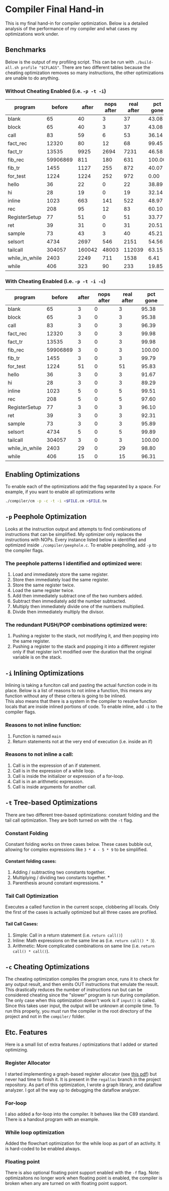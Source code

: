 # Compiler Final Hand-in
This is my final hand-in for compiler optimization.  Below is a detailed
analysis of the performance of my compiler and what cases my optimizations
work under.

## Benchmarks
Below is the output of my profiling script.  This can be run with
`./build-all.sh profile "$CFLAGS"`.  There are two different tables
because the cheating optimization removes so many instructions, the
other optimizations are unable to do anything.

### Without Cheating Enabled (i.e. `-p -t -i`)
program       |  before   | after     | nops after | real after | pct gone  
--------------|-----------|-----------|------------|------------|------------
blank         | 65       |  40       | 3         | 37         | 43.08
block         | 65       |  40       | 3         | 37         | 43.08
call          | 83       |  59       | 6         | 53         | 36.14
fact_rec      | 12320    |  80       | 12        | 68         | 99.45
fact_tr       | 13535    |  9925     | 2694      | 7231       | 46.58
fib_rec       | 59906869 |  811      | 180       | 631        | 100.00
fib_tr        | 1455     |  1127     | 255       | 872        | 40.07
for_test      | 1224       |  1224     | 252       | 972        | 0.00
hello         | 36       |  22       | 0         | 22         | 38.89
hi            | 28       |  19       | 0         | 19         | 32.14
inline        | 1023     |  663      | 141       | 522        | 48.97
rec           | 208      |  95       | 12        | 83         | 60.10
RegisterSetup | 77       |  51       | 0         | 51         | 33.77
ret           | 39       |  31       | 0         | 31         | 20.51
sample        | 73       |  43       | 3         | 40         | 45.21
selsort       | 4734     |  2697     | 546       | 2151       | 54.56
tailcall      | 304057   |  160042   | 48003     | 112039     | 63.15
while_in_while| 2403       |  2249     | 711       | 1538       | 6.41
while         | 406       |  323      | 90        | 233        | 19.85

### With Cheating Enabled (i.e. `-p -t -i -c`)
program         | before     | after      |nops after |real after |pct gone  
----------------|-------------|------------|-----------|----------|---------------
blank           | 65         | 3          | 0          | 3          | 95.38
block           | 65         | 3          | 0          | 3          | 95.38
call            | 83         | 3          | 0          | 3          | 96.39
fact_rec        | 12320      | 3          | 0          | 3          | 99.98
fact_tr         | 13535      | 3          | 0          | 3          | 99.98
fib_rec         | 59906869   | 3          | 0          | 3          | 100.00
fib_tr          | 1455       | 3          | 0          | 3          | 99.79
for_test        | 1224         | 51         | 0          | 51         | 95.83
hello           | 36         | 3          | 0          | 3          | 91.67
hi              | 28         | 3          | 0          | 3          | 89.29
inline          | 1023       | 5          | 0          | 5          | 99.51
rec             | 208        | 5          | 0          | 5          | 97.60
RegisterSetup   | 77         | 3          | 0          | 3          | 96.10
ret             | 39         | 3          | 0          | 3          | 92.31
sample          | 73         | 3          | 0          | 3          | 95.89
selsort         | 4734       | 5          | 0          | 5          | 99.89
tailcall        | 304057     | 3          | 0          | 3          | 100.00
while_in_while  | 2403         | 29         | 0          | 29         | 98.80
while           | 406         | 15         | 0          | 15         | 96.31


## Enabling Optimizations
To enable each of the optimizations add the flag separated by a space.  For
example, if you want to enable all optimizations write

```BASH
./compiler/cm -p -c -t -i <$FILE.cm >$FILE.tm
```

## `-p` Peephole Optimization
Looks at the instruction output and attempts to find combinations of
instructions that can be simplified.  My optimizer only replaces the
instructions with NOPs.  Every instance listed below is identified and
optimized inside `./compiler/peephole.c`.  To enable peepholing, add
`-p` to the compiler flags.

### The peephole patterns I identified and optimized were:
1. Load and immediately store the same register.
2. Store then immediately load the same register.
3. Store the same register twice.
4. Load the same register twice.
5. Add then immediately subtract one of the two numbers added.
6. Subtract then immediately add the number subtracted.
7. Multiply then immediately divide one of the numbers multiplied.
8. Divide then immediately multiply the divisor.

### The redundant PUSH/POP combinations optimized were:
1. Pushing a register to the stack, not modifying it, and then popping
   into the same register.
2. Pushing a register to the stack and popping it into a different register
   only if that register isn't modified over the duration that the original
   variable is on the stack.

## `-i` Inlining Optimizations
Inlining is taking a funciton call and pasting the actual function code
in its place.  Below is a list of reasons to not inline a function, this
means any function without any of these critera is going to be inlined.  
This also means that there is a system in the compiler to resolve function
locals that are inside inlined portions of code. To enable inline, add
`-i` to the compiler flags.

### Reasons to not inline function:
1. Function is named `main`
2. Return statements not at the very end of execution (i.e. inside an if)

### Reasons to not inline a call:
1. Call is in the expression of an if statement.
2. Call is in the expression of a while loop.
3. Call is inside the initializer or expression of a for-loop.
4. Call is in an arithmetic expression.
5. Call is inside arguments for another call.

## `-t` Tree-based Optimizations
There are two different tree-based optimizations: constant folding and
the tail call optimization.  They are both turned on with the `-t` flag.

### Constant Folding
Constant folding works on three cases below.  These cases bubble out,
allowing for complex expressions like `3 * 4 - 5 * 9` to be simplified.

#### Constant folding cases:
1. Adding / subtracting two constants together.
2. Multiplying / dividing two constants together. *
3. Parenthesis around constant expressions. *

### Tail Call Optimization
Executes a called function in the current scope, clobbering all locals.
Only the first of the cases is actually optimized but all three cases
are profiled.

#### Tail Call Cases:
1. Simple: Call in a return statement (i.e. `return call()`)
2. Inline: Math expressions on the same line as (i.e. `return call() * 3`).
3. Arithmetic: More complicated combinations on same line
   (i.e. `return call() * call()`).

## `-c` Cheating Optimizations
The cheating optimization compiles the program once, runs it to check for
any output result, and then emits OUT instructions that emulate the result.
This drastically reduces the number of instructions run but can be
considered cheating since the "slower" program is run during compilation.
The only case when this optimization doesn't work is if `input()` is called.
Since this takes user input, the output will be unknown at compile time.
To run this properly, you must run the compiler in the root directory of
the project and not in the `compiler/` folder.

## Etc. Features
Here is a small list of extra features / optimizations that I added or
started optimizing.

### Register Allocator
I started implementing a graph-based register allocator
(see [this pdf](http://web.cecs.pdx.edu/~mperkows/temp/register-allocation.pdf))
but never had time to finish it.  It is present in the `regalloc` branch
in the project repository.  As part of this optimization, I wrote a graph library, and dataflow analyzer.  I got all the way up to debugging the
dataflow analyzer.

### For-loop
I also added a for-loop into the compiler.  It behaves like the C89 standard.
There is a handout program with an example.

### While loop optimization
Added the flowchart optimization for the while loop as part of an activity.
It is hard-coded to be enabled always.

### Floating point
There is also optional floating point support enabled with the `-f` flag.
Note: optimizaitons no longer work when floating point is enabled, the
compiler is broken when any are turned on with floating point support.
